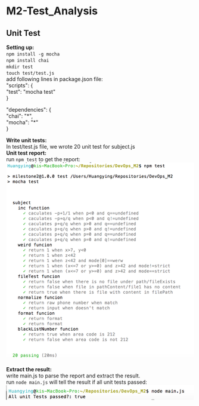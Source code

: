 # M2-Test_Analysis
## Unit Test
**Setting up:**   
`npm install -g mocha`      
`npm install chai`       
`mkdir test`  
`touch test/test.js`    
add following lines in package.json file:     
 "scripts": {   
    "test": "mocha test"   
  }
 
 "dependencies": {              
    "chai": "\*",    
    "mocha": "\*"    
    }
    

**Write unit tests:**    
In test/test.js file, we wrote 20 unit test for subject.js   
**Unit test report:**   
run `npm test`  to get the report:   
![unitReport](unitReport.png)

**Extract the result:**  
write main.js to parse the report and extract the result.    
run `node main.js` will tell the result if all unit tests passed:
![unitResult](unitResult.png)

